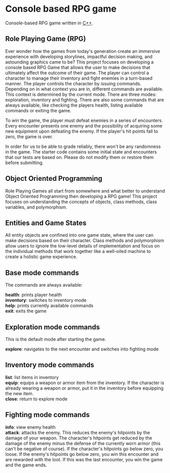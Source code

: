 # Console based RPG game
Console-based RPG game written in [C++](https://www.cplusplus.com/).


## Role Playing Game (RPG)
Ever wonder how the games from today's generation create an immersive experience with developing storylines, impactful decision making, and astounding graphics came to be? This project focuses on developing a console based RPG Game that allows the user to make decisions that ultimately affect the outcome of their game. The player can control a character to manage their inventory and fight enemies in a turn-based manner. The player controls the character by issuing commands. Depending on in what context you are in, different commands are available. This context is determined by the current mode. There are three modes: exploration, inventory and fighting. There are also some commands that are always available, like checking the players health, listing available commands or exiting the game.

To win the game, the player must defeat enemies in a series of encounters. Every encounter presents one enemy and the possibility of acquiring some new equipment upon defeating the enemy. If the player's hit points fall to zero, the game is over.

In order for us to be able to grade reliably, there won't be any randomness in the game. The starter code contains some initial state and encounters that our tests are based on. Please do not modify them or restore them before submitting.

## Object Oriented Programming
Role Playing Games all start from somewhere and what better to understand Object Oriented Programming then developing a RPG game! This project focuses on understanding the concepts of objects, class methods, class variables, and polymorphism. 

## Entities and Game States
All entity objects are confined into one game state, where the user can make decisions based on their character. Class methods and polymorphism allow users to ignore the low-level details of implementation and focus on the individual methods that work together like a well-oiled machine to create a holistic game experience.

## Base mode commands
The commands are always available:

**health**: prints player health<br />
**inventory**: switches to inventory mode<br />
**help**: prints currently available commands<br />
**exit**: exits the game

## Exploration mode commands
This is the default mode after starting the game.

**explore**: navigates to the next encounter and switches into fighting mode

## Inventory mode commands
**list**: list items in inventory<br />
**equip**: equips a weapon or armor item from the inventory. If the character is already wearing a weapon or armor, put it in the inventory before equipping the new item.<br />
**close**: return to explore mode<br />

## Fighting mode commands
**info**: view enemy health<br />
**attack**: attacks the enemy. This reduces the enemy's hitpoints by the damage of your weapon. The character's hitpoints get reduced by the damage of the enemy minus the defense of the currently worn armor (this can't be negative of course). If the character's hitpoints go below zero, you loose. If the enemy's hitpoints go below zero, you win this encounter and are rewarded with the loot. If this was the last encounter, you win the game and the game ends.

